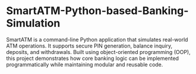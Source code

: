 # SmartATM-Python-based-Banking-Simulation
SmartATM is a command-line Python application that simulates real-world ATM operations. It supports secure PIN generation, balance inquiry, deposits, and withdrawals. Built using object-oriented programming (OOP), this project demonstrates how core banking logic can be implemented programmatically while maintaining modular and reusable code.

